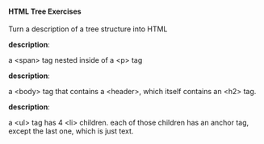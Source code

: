 #### HTML Tree Exercises

Turn a description of a tree structure into HTML

**description**:

a \<span\> tag nested inside of a \<p\> tag

**description**:

a \<body\> tag that contains a \<header\>, which itself contains an \<h2\> tag.

**description**:


a \<ul\> tag has 4 \<li\> children. each of those children has an anchor tag, except the last one, which is just text.
